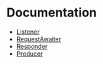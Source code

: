 # Documentation

- [Listener](https://github.com/SoftStoneDevelop/KafkaExchanger/blob/main/Documentation/Listener.md)
- [RequestAwaiter](https://github.com/SoftStoneDevelop/KafkaExchanger/blob/main/Documentation/RequestAwaiter.md)
- [Responder](https://github.com/SoftStoneDevelop/KafkaExchanger/blob/main/Documentation/Responder.md)
- [Producer](https://github.com/SoftStoneDevelop/KafkaExchanger/blob/main/Documentation/Producer.md)
